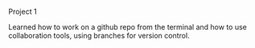 Project 1

Learned how to work on a github repo from the terminal and how to use collaboration tools, using branches for version control.
